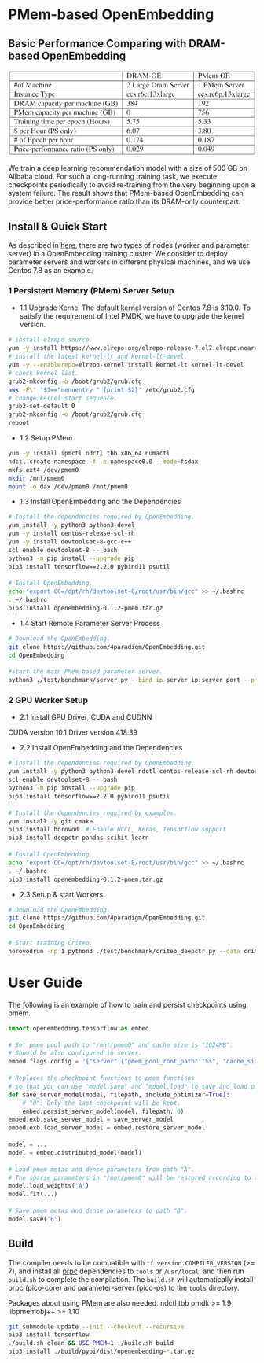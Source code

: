# PMem-based OpenEmbedding
## Basic Performance Comparing with DRAM-based OpenEmbedding
![benchmark](documents/images/pmem_vs_dram_oe.png)

We train a deep learning recommendation model with a size of 500 GB on Alibaba cloud. For such a long-running training task, we execute checkpoints periodically to avoid re-training from the very beginning upon a system failure. The result shows that PMem-based OpenEmbedding can provide better price-performance ratio than its DRAM-only counterpart.


## Install & Quick Start
As described in [here](documents/en/training.md), there are two types of nodes (worker and parameter server) in a OpenEmbedding training cluster. We consider to deploy parameter servers and workers in different physical machines, and we use Centos 7.8 as an example.

### 1 Persistent Memory (PMem) Server Setup
- 1.1 Upgrade Kernel
The default kernel version of Centos 7.8 is 3.10.0. To satisfy the requirement of Intel PMDK, we have to upgrade the kernel version.
```bash
# install elrepo source.
yum -y install https://www.elrepo.org/elrepo-release-7.el7.elrepo.noarch.rpm
# install the latest kernel-lt and kernel-lt-devel.
yum -y --enablerepo=elrepo-kernel install kernel-lt kernel-lt-devel
# check kernel list.
grub2-mkconfig -o /boot/grub2/grub.cfg
awk -F\' '$1=="menuentry " {print $2}' /etc/grub2.cfg
# change kernel start sequence.
grub2-set-default 0
grub2-mkconfig -o /boot/grub2/grub.cfg
reboot
```

- 1.2 Setup PMem
```bash
yum -y install ipmctl ndctl tbb.x86_64 numactl
ndctl create-namespace -f -e namespace0.0 --mode=fsdax
mkfs.ext4 /dev/pmem0
mkdir /mnt/pmem0 
mount -o dax /dev/pmem0 /mnt/pmem0 
```

- 1.3 Install OpenEmbedding and the Dependencies
```bash
# Install the dependencies required by OpenEmbedding.
yum install -y python3 python3-devel
yum -y install centos-release-scl-rh
yum -y install devtoolset-8-gcc-c++
scl enable devtoolset-8 -- bash
python3 -m pip install --upgrade pip
pip3 install tensorflow==2.2.0 pybind11 psutil

# Install OpenEmbedding.
echo "export CC=/opt/rh/devtoolset-8/root/usr/bin/gcc" >> ~/.bashrc
. ~/.bashrc
pip3 install openembedding-0.1.2-pmem.tar.gz
```

- 1.4 Start Remote Parameter Server Process
```bash
# Download the OpenEmbedding.
git clone https://github.com/4paradigm/OpenEmbedding.git
cd OpenEmbedding

#start the main PMem-based parameter server.
python3 ./test/benchmark/server.py --bind_ip server_ip:server_port --pmem /mnt/pmem0
```

### 2 GPU Worker Setup
- 2.1 Install GPU Driver, CUDA and CUDNN 

CUDA version 10.1
Driver version 418.39

- 2.2 Install OpenEmbedding and the Dependencies
```bash
# Install the dependencies required by OpenEmbedding.
yum install -y python3 python3-devel ndctl centos-release-scl-rh devtoolset-8-gcc-c++
scl enable devtoolset-8 -- bash
python3 -m pip install --upgrade pip
pip3 install tensorflow==2.2.0 pybind11 psutil

# Install the dependencies required by examples.
yum install -y git cmake 
pip3 install horovod  # Enable NCCL, Keras, Tensorflow support
pip3 install deepctr pandas scikit-learn

# Install OpenEmbedding.
echo "export CC=/opt/rh/devtoolset-8/root/usr/bin/gcc" >> ~/.bashrc
. ~/.bashrc
pip3 install openembedding-0.1.2-pmem.tar.gz
```

- 2.3 Setup & start Workers
```bash
# Download the OpenEmbedding.
git clone https://github.com/4paradigm/OpenEmbedding.git
cd OpenEmbedding

# Start training Criteo. 
horovodrun -np 1 python3 ./test/benchmark/criteo_deepctr.py --data criteo_kaggle_train.csv --server --embedding_dim 64 --pmem /mnt/pmem0 --master_endpoint server_ip:server_port
```

# User Guide 
The following is an example of how to train and persist checkpoints using pmem.

```python
import openembedding.tensorflow as embed

# Set pmem pool path to "/mnt/pmem0" and cache size is "1024MB".
# Should be also configured in server.
embed.flags.config = '{"server":{"pmem_pool_root_path":"%s", "cache_size":%d } }' % ('/mnt/pmem0', 1024)

# Replaces the checkpoint functions to pmem functions
# so that you can use "model.save" and "model.load" to save and load pmem checkpoints.
def save_server_model(model, filepath, include_optimizer=True):
    # "0": Only the last checkpoint will be kept.
    embed.persist_server_model(model, filepath, 0)
embed.exb.save_server_model = save_server_model
embed.exb.load_server_model = embed.restore_server_model

model = ...
model = embed.distributed_model(model)

# Load pmem metas and dense parameters from path "A".
# The sparse parameters in "/mnt/pmem0" will be restored according to the pmem metas.
model.load_weights('A')
model.fit(...)

# Save pmem metas and dense parameters to path "B".
model.save('B') 
```

## Build

The compiler needs to be compatible with `tf.version.COMPILER_VERSION` (>= 7), and install all [prpc](https://github.com/4paradigm/prpc) dependencies to `tools` or `/usr/local`, and then run `build.sh` to complete the compilation. The `build.sh` will automatically install prpc (pico-core) and parameter-server (pico-ps) to the `tools` directory.

Packages about using PMem are also needed.
ndctl
tbb
pmdk >= 1.9
libpmemobj++ >= 1.10

```bash
git submodule update --init --checkout --recursive
pip3 install tensorflow
./build.sh clean && USE_PMEM=1 ./build.sh build
pip3 install ./build/pypi/dist/openembedding-*.tar.gz
```
